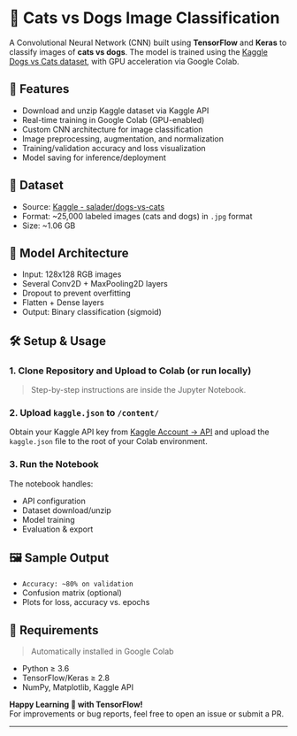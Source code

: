 # 🐶 Cats vs Dogs Image Classification

A Convolutional Neural Network (CNN) built using **TensorFlow** and **Keras** to classify images of **cats vs dogs**. The model is trained using the [Kaggle Dogs vs Cats dataset](https://www.kaggle.com/datasets/salader/dogs-vs-cats), with GPU acceleration via Google Colab.

## 🚀 Features

- Download and unzip Kaggle dataset via Kaggle API
- Real-time training in Google Colab (GPU-enabled)
- Custom CNN architecture for image classification
- Image preprocessing, augmentation, and normalization
- Training/validation accuracy and loss visualization
- Model saving for inference/deployment

## 📁 Dataset

- Source: [Kaggle - salader/dogs-vs-cats](https://www.kaggle.com/datasets/salader/dogs-vs-cats)
- Format: ~25,000 labeled images (cats and dogs) in `.jpg` format
- Size: ~1.06 GB

## 🧠 Model Architecture

- Input: 128x128 RGB images
- Several Conv2D + MaxPooling2D layers
- Dropout to prevent overfitting
- Flatten + Dense layers
- Output: Binary classification (sigmoid)

## 🛠️ Setup & Usage

### 1. Clone Repository and Upload to Colab (or run locally)

> Step-by-step instructions are inside the Jupyter Notebook.

### 2. Upload `kaggle.json` to `/content/`

Obtain your Kaggle API key from [Kaggle Account → API](https://www.kaggle.com/account) and upload the `kaggle.json` file to the root of your Colab environment.

### 3. Run the Notebook

The notebook handles:
- API configuration
- Dataset download/unzip
- Model training
- Evaluation & export

## 🖼️ Sample Output

- `Accuracy: ~80% on validation`
- Confusion matrix (optional)
- Plots for loss, accuracy vs. epochs

## 📌 Requirements

> Automatically installed in Google Colab

- Python ≥ 3.6
- TensorFlow/Keras ≥ 2.8
- NumPy, Matplotlib, Kaggle API


**Happy Learning 🧠 with TensorFlow!**  
For improvements or bug reports, feel free to open an issue or submit a PR.

--- 

